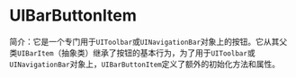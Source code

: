 # UIBarButtonItem

简介：它是一个专门用于`UIToolbar`或`UINavigationBar`对象上的按钮。它从其父类`UIBarItem`（抽象类）继承了按钮的基本行为，为了用于`UIToolbar`或`UINavigationBar`对象上，`UIBarButtonItem`定义了额外的初始化方法和属性。